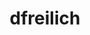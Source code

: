 ---
title: dfreilich
github: https://github.com/dfreilich
mode: dark
transition: 3s
archetype:
  - Little Bit of Everything
---